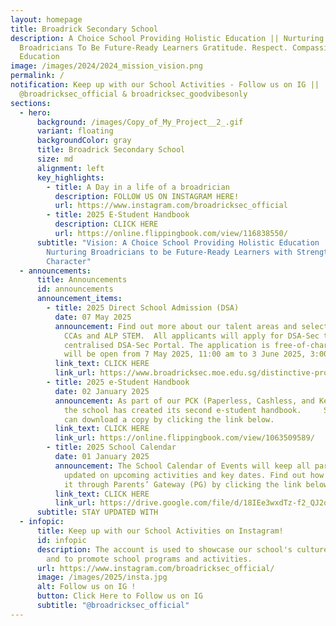 ```yaml
---
layout: homepage
title: Broadrick Secondary School
description: A Choice School Providing Holistic Education || Nurturing
  Broadricians To Be Future-Ready Learners Gratitude. Respect. Compassion (GRC)
  Education
image: /images/2024/2024_mission_vision.png
permalink: /
notification: Keep up with our School Activities - Follow us on IG ||
  @broadricksec_official & broadricksec_goodvibesonly
sections:
  - hero:
      background: /images/Copy_of_My_Project__2_.gif
      variant: floating
      backgroundColor: gray
      title: Broadrick Secondary School
      size: md
      alignment: left
      key_highlights:
        - title: A Day in a life of a broadrician
          description: FOLLOW US ON INSTAGRAM HERE!
          url: https://www.instagram.com/broadricksec_official
        - title: 2025 E-Student Handbook
          description: CLICK HERE
          url: https://online.flippingbook.com/view/116838550/
      subtitle: "Vision: A Choice School Providing Holistic Education   Mission:
        Nurturing Broadricians to be Future-Ready Learners with Strength of
        Character"
  - announcements:
      title: Announcements
      id: announcements
      announcement_items:
        - title: 2025 Direct School Admission (DSA)
          date: 07 May 2025
          announcement: Find out more about our talent areas and selection criteria for
            CCAs and ALP STEM.  All applicants will apply for DSA-Sec through a
            centralised DSA-Sec Portal. The application is free-of-charge and
            will be open from 7 May 2025, 11:00 am to 3 June 2025, 3:00 pm.
          link_text: CLICK HERE
          link_url: https://www.broadricksec.moe.edu.sg/distinctive-programmes/direct-school-admission/
        - title: 2025 e-Student Handbook
          date: 02 January 2025
          announcement: As part of our PCK (Paperless, Cashless, and Keyless) philosophy,
            the school has created its second e-student handbook.     Students
            can download a copy by clicking the link below.
          link_text: CLICK HERE
          link_url: https://online.flippingbook.com/view/1063509589/
        - title: 2025 School Calendar
          date: 01 January 2025
          announcement: The School Calendar of Events will keep all parents and guardians
            updated on upcoming activities and key dates. Find out how to access
            it through Parents’ Gateway (PG) by clicking the link below.
          link_text: CLICK HERE
          link_url: https://drive.google.com/file/d/18IEe3wxdTz-f2_QJ2quC7YLZLHqLf1lZ/view?usp=drive_link
      subtitle: STAY UPDATED WITH
  - infopic:
      title: Keep up with our School Activities on Instagram!
      id: infopic
      description: The account is used to showcase our school's culture and values,
        and to promote school programs and activities.
      url: https://www.instagram.com/broadricksec_official/
      image: /images/2025/insta.jpg
      alt: Follow us on IG !
      button: Click Here to Follow us on IG
      subtitle: "@broadricksec_official"
---
```

